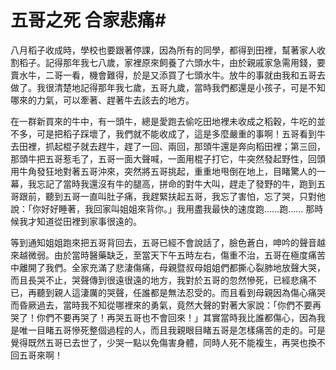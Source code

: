 # 五哥之死 合家悲痛#

八月稻子收成時，學校也要跟著停課，因為所有的同學，都得到田裡，幫著家人收割稻子。記得那年我七八歲，家裡原來飼養了六頭水牛，由於親戚家急需用錢，要賣水牛，二哥一看，機會難得，於是又添買了七頭水牛。放牛的事就由我和五哥去做了。我很清楚地記得那年我七歲，五哥九歲，當時我們都還是小孩子，可是不知哪來的力氣，可以牽著、趕著牛去該去的地方。

在一群新買來的牛中，有一頭牛，總是愛跑去偷吃田地裡未收成之稻穀，牛吃的並不多，可是把稻子踩壞了，我們就不能收成了，這是多麼嚴重的事啊！五哥看到牛去田裡，抓起棍子就去趕牛，趕了一回、兩回，那頭牛還是奔向稻田裡；第三回，那頭牛把五哥惹毛了，五哥一面大聲喊，一面用棍子打它，牛突然發起野性，回頭用牛角發狂地對著五哥沖來，突然將五哥挑起，重重地甩倒在地上，目睹驚人的一幕，我忘記了當時我還沒有牛的腿高，拼命的對牛大叫，趕走了發野的牛，跑到五哥跟前，聽到五哥一直叫肚子痛，我趕緊扶起五哥，我忘了害怕，忘了哭，只對他說：「你好好睡著，我回家叫姐姐來背你。」我用盡我最快的速度跑……跑…… 那時候我才知道從田裡到家事很遠的。

等到通知姐姐跑來把五哥背回去，五哥已經不會說話了，臉色蒼白，呻吟的聲音越來越微弱。由於當時醫藥缺乏，至當天下午五時左右，傷重不治，五哥在極度痛苦中離開了我們。全家充滿了悲淒傷痛，母親暨叔母姐姐們都撕心裂肺地放聲大哭，而且長哭不止，哭聲傳到很遠很遠的地方，我對於五哥的忽然慘死，已經悲痛不已，再聽到親人這淒厲的哭聲，任誰都是無法忍受的。而且看到母親因為傷心痛哭而昏厥過去，當時我不知從哪裡來的勇氣，竟然大聲的對著大家說：「你們不要再哭了！你們不要再哭了！再哭五哥也不會回來！」其實當時我比誰都傷心，因為我是唯一目睹五哥慘死整個過程的人，而且我親眼目睹五哥是怎樣痛苦的走的。可是覺得既然五哥已去世了，少哭一點以免傷害身體，同時人死不能複生，再哭也換不回五哥來啊！
